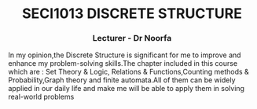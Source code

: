 <h1 align="center">SECI1013 DISCRETE STRUCTURE</h1>
<h3 align="center">Lecturer - Dr Noorfa</h3>
In my opinion,the Discrete Structure is significant for me to improve and enhance my problem-solving skills.The chapter included in this course which are : Set Theory & Logic, Relations & Functions,Counting methods & Probability,Graph theory and finite automata.All of them can be widely applied in our daily life and make me will be able to apply them in solving real-world problems
